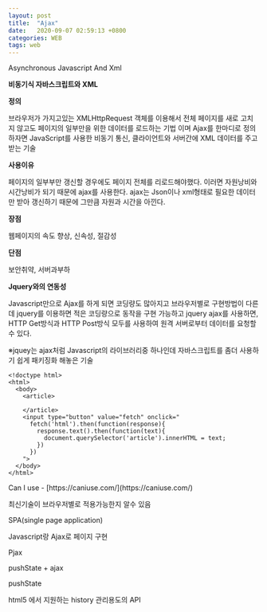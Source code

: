 ```yaml
---
layout: post
title:  "Ajax"
date:   2020-09-07 02:59:13 +0800
categories: WEB
tags: web
---
```

<p>
Asynchronous Javascript And Xml</p>
<strong>비동기식 자바스크립트와 XML</strong><br>

<p><strong>정의</strong></p>
<p>브라우저가 가지고있는 XMLHttpRequest 객체를 이용해서 전체 페이지를 새로 고치지 않고도 페이지의 일부만을 위한 데이터를 로드하는 기법 이며 Ajax를 한마디로 정의하자면 JavaScript를 사용한 비동기 통신, 클라이언트와 서버간에 XML 데이터를 주고받는 기술</p>

<p><strong>사용이유</strong></p>
<p>페이지의 일부부만 갱신할 경우에도 페이지 전체를 리로드해야했다. 이러면 자원낭비와 시간낭비가 되기 때문에 ajax를 사용한다. ajax는 Json이나 xml형태로 필요한 데이터만 받아 갱신하기 때문에 그만큼 자원과 시간을 아낀다.</p>

<p><strong>장점</strong></p>
<p>웹페이지의 속도 향상, 신속성, 절감성</p>

<p><strong>단점</strong></p>
<p>보안취약, 서버과부하</p>

<p><strong>Jquery와의 연동성</strong></p>
<p>Javascript만으로 Ajax를 하게 되면 코딩량도 많아지고 브라우저별로 구현방법이 다른데 jquery를 이용하면 적은 코딩량으로 동작을 구현 가능하고
jquery ajax를 사용하면, HTTP Get방식과 HTTP Post방식 모두를 사용하여 원격 서버로부터 데이터를 요청할 수 있다.</p>
<p>※jquey는 ajax처럼 Javascript의 라이브러리중 하나인데 자바스크립트를 좀더 사용하기 쉽게 패키징화 해놓은 기술</p>

```
<!doctype html>
<html>
  <body>
    <article>

    </article>
    <input type="button" value="fetch" onclick="
      fetch('html').then(function(response){
        response.text().then(function(text){
          document.querySelector('article').innerHTML = text;
        })
      })
    ">
  </body>
</html>
```

<p>Can I use - [https://caniuse.com/](https://caniuse.com/)</p>
최신기술이 브라우저별로 적용가능한지 알수 있음<br>

<p>SPA(single page application)</p>
Javascript랑 Ajax로 페이지 구현<br>

<p>Pjax</p>
pushState + ajax<br>

<p>pushState</p>
html5 에서 지원하는 history 관리용도의 API <br>